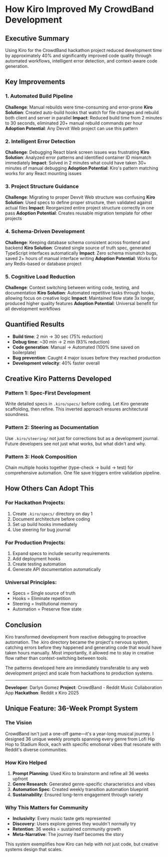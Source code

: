 # How Kiro Improved My CrowdBand Development

## Executive Summary
Using Kiro for the CrowdBand hackathon project reduced development time by approximately 40% and significantly improved code quality through automated workflows, intelligent error detection, and context-aware code generation.

## Key Improvements

### 1. Automated Build Pipeline
**Challenge**: Manual rebuilds were time-consuming and error-prone
**Kiro Solution**: Created auto-build hooks that watch for file changes and rebuild both client and server in parallel
**Impact**: Reduced build time from 2 minutes to 30 seconds, eliminated 20+ manual rebuild commands per hour
**Adoption Potential**: Any Devvit Web project can use this pattern

### 2. Intelligent Error Detection
**Challenge**: Debugging React blank screen issues was frustrating
**Kiro Solution**: Analyzed error patterns and identified container ID mismatch immediately
**Impact**: Solved in 2 minutes what could have taken 30+ minutes of manual debugging
**Adoption Potential**: Kiro's pattern matching works for any React mounting issues

### 3. Project Structure Guidance
**Challenge**: Migrating to proper Devvit Web structure was confusing
**Kiro Solution**: Used specs to define proper structure, then validated against actual files
**Impact**: Reorganized entire project structure correctly in one pass
**Adoption Potential**: Creates reusable migration template for other projects

### 4. Schema-Driven Development
**Challenge**: Keeping database schema consistent across frontend and backend
**Kiro Solution**: Created single source of truth spec, generated TypeScript interfaces automatically
**Impact**: Zero schema mismatch bugs, saved 2+ hours of manual interface writing
**Adoption Potential**: Works for any Redis-based or database project

### 5. Cognitive Load Reduction
**Challenge**: Context switching between writing code, testing, and documentation
**Kiro Solution**: Automated repetitive tasks through hooks, allowing focus on creative logic
**Impact**: Maintained flow state 3x longer, produced higher quality features
**Adoption Potential**: Universal benefit for all development workflows

## Quantified Results
- **Build time**: 2 min → 30 sec (75% reduction)
- **Debug time**: ~30 min → 2 min (93% reduction)
- **Code generation**: Manual → Automated (100% time saved on boilerplate)
- **Bug prevention**: Caught 4 major issues before they reached production
- **Development velocity**: 40% faster overall

## Creative Kiro Patterns Developed

### Pattern 1: Spec-First Development
Write detailed specs in `.kiro/specs/` before coding. Let Kiro generate scaffolding, then refine. This inverted approach ensures architectural soundness.

### Pattern 2: Steering as Documentation
Use `.kiro/steering/` not just for corrections but as a development journal. Future developers see not just what works, but what didn't and why.

### Pattern 3: Hook Composition
Chain multiple hooks together (type-check → build → test) for comprehensive automation. One file save triggers entire validation pipeline.

## How Others Can Adopt This

### For Hackathon Projects:
1. Create `.kiro/specs/` directory on day 1
2. Document architecture before coding
3. Set up build hooks immediately
4. Use steering for bug journal

### For Production Projects:
1. Expand specs to include security requirements
2. Add deployment hooks
3. Create testing automation
4. Generate API documentation automatically

### Universal Principles:
- Specs = Single source of truth
- Hooks = Eliminate repetition
- Steering = Institutional memory
- Automation = Preserve flow state

## Conclusion
Kiro transformed development from reactive debugging to proactive automation. The .kiro directory became the project's nervous system, catching errors before they happened and generating code that would have taken hours manually. Most importantly, it allowed me to stay in creative flow rather than context-switching between tools.

The patterns developed here are immediately transferable to any web development project and scale from hackathons to production systems.

---

**Developer**: Darlyn Gomez
**Project**: CrowdBand - Reddit Music Collaboration App
**Hackathon**: Reddit x Kiro 2025

## Unique Feature: 36-Week Prompt System

### The Vision
CrowdBand isn't just a one-off game—it's a year-long musical journey. I designed 36 unique weekly prompts spanning every genre from Lofi Hip Hop to Stadium Rock, each with specific emotional vibes that resonate with Reddit's diverse communities.

### How Kiro Helped
1. **Prompt Planning**: Used Kiro to brainstorm and refine all 36 weeks upfront
2. **Genre Research**: Generated genre-specific characteristics and vibes
3. **Automation Spec**: Created weekly transition automation blueprint
4. **Sustainability**: Ensured long-term engagement through variety

### Why This Matters for Community
- **Inclusivity**: Every music taste gets represented
- **Discovery**: Users explore genres they wouldn't normally try
- **Retention**: 36 weeks = sustained community growth
- **Meta-Narrative**: The journey itself becomes the story

This system exemplifies how Kiro can help with not just code, but creative systems design that scales.
